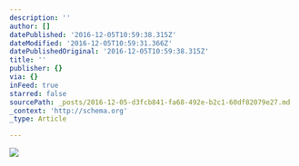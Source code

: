 ```yaml
---
description: ''
author: []
datePublished: '2016-12-05T10:59:38.315Z'
dateModified: '2016-12-05T10:59:31.366Z'
datePublishedOriginal: '2016-12-05T10:59:38.315Z'
title: ''
publisher: {}
via: {}
inFeed: true
starred: false
sourcePath: _posts/2016-12-05-d3fcb841-fa68-492e-b2c1-60df82079e27.md
_context: 'http://schema.org'
_type: Article

---
```

![](https://the-grid-user-content.s3-us-west-2.amazonaws.com/77f3725f-eff9-4984-884d-d321528b0ef2.png)